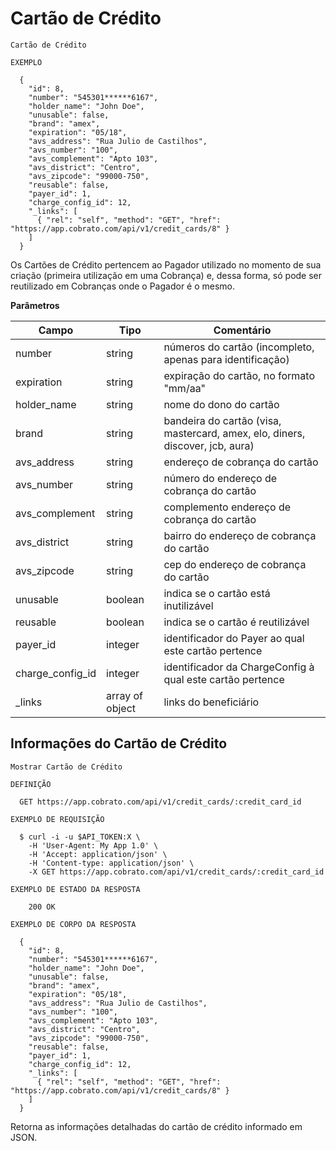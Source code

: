 # Cartão de Crédito

```shell
Cartão de Crédito

EXEMPLO

  {
    "id": 8,
    "number": "545301******6167",
    "holder_name": "John Doe",
    "unusable": false,
    "brand": "amex",
    "expiration": "05/18",
    "avs_address": "Rua Julio de Castilhos",
    "avs_number": "100",
    "avs_complement": "Apto 103",
    "avs_district": "Centro",
    "avs_zipcode": "99000-750",
    "reusable": false,
    "payer_id": 1,
    "charge_config_id": 12,
    "_links": [
      { "rel": "self", "method": "GET", "href": "https://app.cobrato.com/api/v1/credit_cards/8" }
    ]
  }
```

Os Cartões de Crédito pertencem ao Pagador utilizado no momento de sua criação (primeira utilização em uma Cobrança) e, dessa forma, só pode ser reutilizado em Cobranças onde o Pagador é o mesmo.

**Parâmetros**

| Campo            | Tipo            | Comentário                                                                    |
|------------------|-----------------|-------------------------------------------------------------------------------|
| number           | string          | números do cartão (incompleto, apenas para identificação)                     |
| expiration       | string          | expiração do cartão, no formato "mm/aa"                                       |
| holder_name      | string          | nome do dono do cartão                                                        |
| brand            | string          | bandeira do cartão (visa, mastercard, amex, elo, diners, discover, jcb, aura) |
| avs_address      | string          | endereço de cobrança do cartão                                                |
| avs_number       | string          | número do endereço de cobrança do cartão                                      |
| avs_complement   | string          | complemento endereço de cobrança do cartão                                    |
| avs_district     | string          | bairro do endereço de cobrança do cartão                                      |
| avs_zipcode      | string          | cep do endereço de cobrança do cartão                                         |
| unusable         | boolean         | indica se o cartão está inutilizável                                          |
| reusable         | boolean         | indica se o cartão é reutilizável                                             |
| payer_id         | integer         | identificador do Payer ao qual este cartão pertence                           |
| charge_config_id | integer         | identificador da ChargeConfig à qual este cartão pertence                     |
| _links           | array of object | links do beneficiário                                                         |

## Informações do Cartão de Crédito

```shell
Mostrar Cartão de Crédito

DEFINIÇÃO

  GET https://app.cobrato.com/api/v1/credit_cards/:credit_card_id

EXEMPLO DE REQUISIÇÃO

  $ curl -i -u $API_TOKEN:X \
    -H 'User-Agent: My App 1.0' \
    -H 'Accept: application/json' \
    -H 'Content-type: application/json' \
    -X GET https://app.cobrato.com/api/v1/credit_cards/:credit_card_id

EXEMPLO DE ESTADO DA RESPOSTA

    200 OK

EXEMPLO DE CORPO DA RESPOSTA

  {
    "id": 8,
    "number": "545301******6167",
    "holder_name": "John Doe",
    "unusable": false,
    "brand": "amex",
    "expiration": "05/18",
    "avs_address": "Rua Julio de Castilhos",
    "avs_number": "100",
    "avs_complement": "Apto 103",
    "avs_district": "Centro",
    "avs_zipcode": "99000-750",
    "reusable": false,
    "payer_id": 1,
    "charge_config_id": 12,
    "_links": [
      { "rel": "self", "method": "GET", "href": "https://app.cobrato.com/api/v1/credit_cards/8" }
    ]
  }
```

Retorna as informações detalhadas do cartão de crédito informado em JSON.
